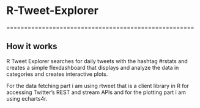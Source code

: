 # R-Tweet-Explorer
=====================================================

## How it works

R Tweet Explorer searches for daily tweets with the hashtag #rstats and creates a simple flexdashboard that displays and analyze the data in categories and creates interactive plots.

For the data fetching part i am using rtweet that is a client library in R for accessing Twitter’s REST and stream APIs and for the plotting part i am using echarts4r.
